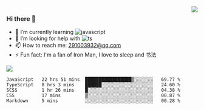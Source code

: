 <img align='right' src='https://github-readme-stats.vercel.app/api?username=niaogege&show_icons=true&theme=radical'/>

### Hi there 👋

- 🌱 I’m currently learning ![javascript](https://img.shields.io/badge/javacript-learn-orange)
- 🤔 I’m looking for help with ![ts](https://img.shields.io/badge/ts-learn-yellow)
- 📫 How to reach me: 291003932@qq.com
- ⚡ Fun fact:  I'm a fan of Iron Man, I love to sleep and 书法

![](https://github-readme-stats.vercel.app/api/top-langs/?username=niaogege&layout=compact)

<!--START_SECTION:waka-->
```text
JavaScript   22 hrs 51 mins  █████████████████▒░░░░░░░   69.77 % 
TypeScript   8 hrs 3 mins    ██████░░░░░░░░░░░░░░░░░░░   24.60 % 
SCSS         1 hr 26 mins    █░░░░░░░░░░░░░░░░░░░░░░░░   04.38 % 
CSS          17 mins         ▒░░░░░░░░░░░░░░░░░░░░░░░░   00.87 % 
Markdown     5 mins          ░░░░░░░░░░░░░░░░░░░░░░░░░   00.28 % 
```
<!--END_SECTION:waka-->

